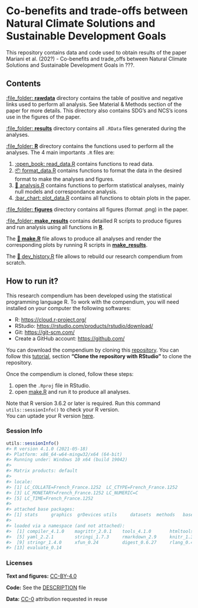 
<!-- README.md is generated from README.Rmd. Please edit that file -->

# Co-benefits and trade-offs between Natural Climate Solutions and Sustainable Development Goals

This repository contains data and code used to obtain results of the
paper Mariani et al. (202?) - Co-benefits and trade\_offs between
Natural Climate Solutions and Sustainable Development Goals in ???.

## Contents

[:file\_folder: **rawdata**](rawdata/) directory contains the table of
positive and negative links used to perform all analysis. See Material &
Methods section of the paper for more details. This directory also
contains SDG’s and NCS’s icons use in the figures of the paper.

[:file\_folder: **results**](results/) directory contains all `.RData`
files generated during the analyses.

[:file\_folder: **R**](R/) directory contains the functions used to
perform all the analyses. The 4 main importants `.R` files are:

1.  [:open\_book: read\_data.R](R/read_data.R) contains functions to
    read data.
2.  [:package: format\_data.R](R/format_data.R) contains functions to
    format the data in the desired format to make the analyses and
    figures.
3.  [:microscope: analysis.R](R/analysis.R) contains functions to
    perform statistical analyses, mainly null models and correspondance
    analysis.
4.  [:bar\_chart: plot\_data.R](R/plot_data.R) contains all functions to
    obtain plots in the paper.

[:file\_folder: **figures**](figures/) directory contains all figures
(format .png) in the paper.

[:file\_folder: **make\_results**](make_results/) contains detailled R
scripts to produce figures and run analysis using all functions in
[**R**](R/).

The [:briefcase: **make.R**](make.R) file allows to produce all analyses
and render the corresponding plots by running R scripts in
[**make\_results**](make_results/).

The [:hammer: dev\_history.R](dev_history.R) file allows to rebuild our
research compendium from scratch.

## How to run it?

This research compendium has been developed using the statistical
programming language R. To work with the compendium, you will need
installed on your computer the following softwares:

-   R: <https://cloud.r-project.org/>
-   RStudio: <https://rstudio.com/products/rstudio/download/>
-   Git: <https://git-scm.com/>
-   Create a GitHub account: <https://github.com/>

You can download the compendium by cloning this
[repository](https://github.com/GaelMariani/NCSSDGproj). You can follow
this
[tutorial](https://resources.github.com/whitepapers/github-and-rstudio/#:~:text=Clone%20the%20repository%20with%20RStudio&text=Click%20the%20Copy%20to%20clipboard,the%20Project%20directory%20name%20field.),
section **“Clone the repository with RStudio”** to clone the repository.
<br>

Once the compendium is cloned, follow these steps:

1.  open the `.Rproj` file in RStudio.
2.  open [make.R](make.R) and run it to produce all analyses.

Note that R version 3.6.2 or later is required. Run this command
`utils::sessionInfo()` to check your R version. <br> You can uptade your
R version [here](https://cran.r-project.org).

### Session Info

``` r
utils::sessionInfo()
#> R version 4.1.0 (2021-05-18)
#> Platform: x86_64-w64-mingw32/x64 (64-bit)
#> Running under: Windows 10 x64 (build 19042)
#> 
#> Matrix products: default
#> 
#> locale:
#> [1] LC_COLLATE=French_France.1252  LC_CTYPE=French_France.1252   
#> [3] LC_MONETARY=French_France.1252 LC_NUMERIC=C                  
#> [5] LC_TIME=French_France.1252    
#> 
#> attached base packages:
#> [1] stats     graphics  grDevices utils     datasets  methods   base     
#> 
#> loaded via a namespace (and not attached):
#>  [1] compiler_4.1.0    magrittr_2.0.1    tools_4.1.0       htmltools_0.5.1.1
#>  [5] yaml_2.2.1        stringi_1.7.3     rmarkdown_2.9     knitr_1.33       
#>  [9] stringr_1.4.0     xfun_0.24         digest_0.6.27     rlang_0.4.11     
#> [13] evaluate_0.14
```

### Licenses

**Text and figures:**
[CC-BY-4.0](http://creativecommons.org/licenses/by/4.0/)

**Code:** See the [DESCRIPTION](DESCRIPTION) file

**Data:** [CC-0](http://creativecommons.org/publicdomain/zero/1.0/)
attribution requested in reuse
